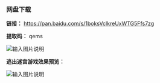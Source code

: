 ### 网盘下载

**链接：** https://pan.baidu.com/s/1boksVclkreUxWTG5Ffs7zg 

**提取码：** qems

![输入图片说明](https://images.gitee.com/uploads/images/2020/0820/120613_1f256123_7785827.jpeg "图怪兽_6019894cc394ad904689234b6cf6b4c7_99096.jpg")

 **逃出迷宫游戏效果预览：** 

![输入图片说明](https://images.gitee.com/uploads/images/2020/0805/212659_b65142a2_7785827.png "1.png")